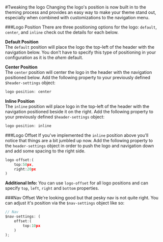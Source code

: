 #Tweaking the logo
Changing the logo's position is now built in to the theming process and provides an easy way to make your theme stand out, especially when combined with customizations to the navigation menu.

###Logo Position
There are three positioning options for the logo: `default`, `center`, and `inline` check out the details for each below.

**Default Position**  
The `default` position will place the logo the top-left of the header with the navigation below. You don't have to specify this type of positioning in your configuration as it is the *ahem* default.

**Center Position**  
The `center` position will center the logo in the header with the navigation positioned below. Add the following property to your previously defined `$header-settings` object:

```js
logo-position: center
```

**Inline Position**  
The `inline` position will place logo in the top-left of the header with the navigation positioned beside it on the right. Add the following property to your previously defined `$header-settings` object:

```js
logo-position: inline
```

###Logo Offset
If you've implemented the `inline` position above you'll notice that things are a bit jumbled up now. Add the following property to the `header-settings` object in order to push the logo and navigation down and add some spacing to the right side.

```js
logo-offset:(
    top:50px,
    right:20px
)
```

**Additional Info:** You can use `logo-offset` for all logo positions and can specify `top`, `left`, `right` and `bottom` properties.

###Nav Offset
We're looking good but that pesky nav is not quite right. You can adjust it's position via the `$nav-settings` object like so:

```js
// Nav
$nav-settings: (
    offset:(
        top:10px
    )
);
```
